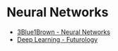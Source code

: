 # Neural Networks

- [3Blue1Brown - Neural Networks](https://www.youtube.com/playlist?list=PLZHQObOWTQDNU6R1_67000Dx_ZCJB-3pi)
- [Deep Learning - Futurology](https://www.youtube.com/playlist?list=PLfsEr6YiELADCJ6TflLs0Um9PDg6QJ0_0)
